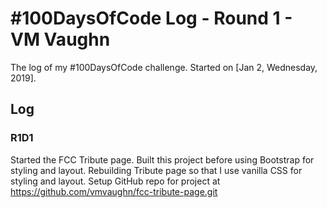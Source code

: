 # #100DaysOfCode Log - Round 1 - VM Vaughn

The log of my #100DaysOfCode challenge. Started on [Jan 2, Wednesday, 2019].

## Log

### R1D1 
Started the FCC Tribute page. Built this project before using Bootstrap for styling and layout. Rebuilding Tribute page so that I use vanilla CSS for styling and layout. Setup GitHub repo for project at https://github.com/vmvaughn/fcc-tribute-page.git


